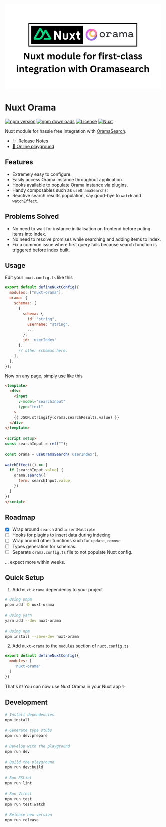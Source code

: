 ![nuxt-orama](./docs/public/cover.png)

# Nuxt Orama

[![npm version][npm-version-src]][npm-version-href]
[![npm downloads][npm-downloads-src]][npm-downloads-href]
[![License][license-src]][license-href]
[![Nuxt][nuxt-src]][nuxt-href]

Nuxt module for hassle free integration with [OramaSearch](https://oramasearch.com).

- [✨ &nbsp;Release Notes](/CHANGELOG.md)
- [🏀 Online playground](https://stackblitz.com/github/amandesai01/nuxt-orama?file=playground%2Fapp.vue)


## Features

<!-- Highlight some of the features your module provide here -->
- Extremely easy to configure.
- Easily access Orama instance throughout application.
- Hooks available to populate Orama instance via plugins.
- Handy composables such as `useOramaSearch()`
- Reactive search results population, say good-bye to `watch` and `watchEffect`.

## Problems Solved
- No need to wait for instance initialisation on frontend before puting items into index.
- No need to resolve promises while searching and adding items to index.
- Fix a common issue where first query fails because search function is triggered before index built.

## Usage

Edit your `nuxt.config.ts` like this
```js
export default defineNuxtConfig({
  modules: ["nuxt-orama"],
  orama: {
    schemas: [
      {
        schema: {
          id: "string",
          username: "string",
          ...
        },
        id: 'userIndex'
      },
      // other schemas here.
    ],
  },
});

```

Now on any page, simply use like this
```html
<template>
  <div>
    <input
      v-model="searchInput"
      type="text"
    >
    {{ JSON.stringify(orama.searchResults.value) }}
  </div>
</template>

<script setup>
const searchInput = ref("");

const orama = useOramaSearch('userIndex');

watchEffect(() => {
  if (searchInput.value) {
    orama.search({
      term: searchInput.value,
    })
  }
})
</script>

```


## Roadmap
- [x] Wrap around `search` and `insertMultiple`
- [ ] Hooks for plugins to insert data during indexing
- [ ] Wrap around other functions such for `update`, `remove`
- [ ] Types generation for schemas.
- [ ] Separate `orama.config.ts` file to not populate Nuxt config.

... expect more within weeks.

## Quick Setup

1. Add `nuxt-orama` dependency to your project

```bash
# Using pnpm
pnpm add -D nuxt-orama

# Using yarn
yarn add --dev nuxt-orama

# Using npm
npm install --save-dev nuxt-orama
```

2. Add `nuxt-orama` to the `modules` section of `nuxt.config.ts`

```js
export default defineNuxtConfig({
  modules: [
    'nuxt-orama'
  ]
})
```

That's it! You can now use Nuxt Orama in your Nuxt app ✨

## Development

```bash
# Install dependencies
npm install

# Generate type stubs
npm run dev:prepare

# Develop with the playground
npm run dev

# Build the playground
npm run dev:build

# Run ESLint
npm run lint

# Run Vitest
npm run test
npm run test:watch

# Release new version
npm run release
```

<!-- Badges -->
[npm-version-src]: https://img.shields.io/npm/v/nuxt-orama/latest.svg?style=flat&colorA=18181B&colorB=28CF8D
[npm-version-href]: https://npmjs.com/package/nuxt-orama

[npm-downloads-src]: https://img.shields.io/npm/dm/nuxt-orama.svg?style=flat&colorA=18181B&colorB=28CF8D
[npm-downloads-href]: https://npmjs.com/package/nuxt-orama

[license-src]: https://img.shields.io/npm/l/nuxt-orama.svg?style=flat&colorA=18181B&colorB=28CF8D
[license-href]: https://npmjs.com/package/nuxt-orama

[nuxt-src]: https://img.shields.io/badge/Nuxt-18181B?logo=nuxt.js
[nuxt-href]: https://nuxt.com
